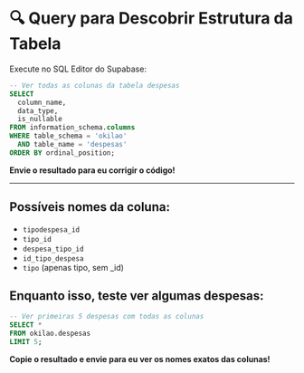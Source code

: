 # 🔍 Query para Descobrir Estrutura da Tabela

Execute no SQL Editor do Supabase:

```sql
-- Ver todas as colunas da tabela despesas
SELECT 
  column_name,
  data_type,
  is_nullable
FROM information_schema.columns
WHERE table_schema = 'okilao'
  AND table_name = 'despesas'
ORDER BY ordinal_position;
```

**Envie o resultado para eu corrigir o código!**

---

## Possíveis nomes da coluna:

- `tipodespesa_id`
- `tipo_id`
- `despesa_tipo_id`
- `id_tipo_despesa`
- `tipo` (apenas tipo, sem _id)

## Enquanto isso, teste ver algumas despesas:

```sql
-- Ver primeiras 5 despesas com todas as colunas
SELECT *
FROM okilao.despesas
LIMIT 5;
```

**Copie o resultado e envie para eu ver os nomes exatos das colunas!**
